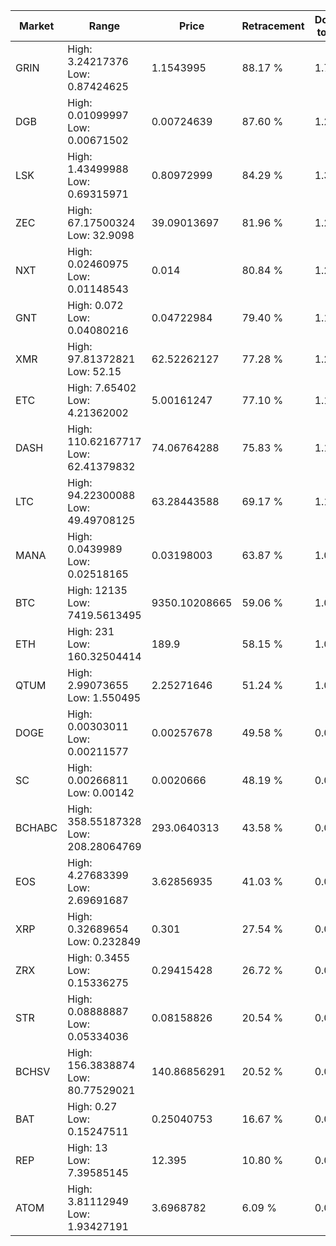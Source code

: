 | Market | Range | Price| Retracement | Doubles to 50% |
| --- | --- | --- | --- | --- |
| GRIN | High: 3.24217376<br />Low: 0.87424625 | 1.1543995 | 88.17 % | 1.78 |
| DGB | High: 0.01099997<br />Low: 0.00671502 | 0.00724639 | 87.60 % | 1.22 |
| LSK | High: 1.43499988<br />Low: 0.69315971 | 0.80972999 | 84.29 % | 1.31 |
| ZEC | High: 67.17500324<br />Low: 32.9098 | 39.09013697 | 81.96 % | 1.28 |
| NXT | High: 0.02460975<br />Low: 0.01148543 | 0.014 | 80.84 % | 1.29 |
| GNT | High: 0.072<br />Low: 0.04080216 | 0.04722984 | 79.40 % | 1.19 |
| XMR | High: 97.81372821<br />Low: 52.15 | 62.52262127 | 77.28 % | 1.20 |
| ETC | High: 7.65402<br />Low: 4.21362002 | 5.00161247 | 77.10 % | 1.19 |
| DASH | High: 110.62167717<br />Low: 62.41379832 | 74.06764288 | 75.83 % | 1.17 |
| LTC | High: 94.22300088<br />Low: 49.49708125 | 63.28443588 | 69.17 % | 1.14 |
| MANA | High: 0.0439989<br />Low: 0.02518165 | 0.03198003 | 63.87 % | 1.08 |
| BTC | High: 12135<br />Low: 7419.5613495 | 9350.10208665 | 59.06 % | 1.05 |
| ETH | High: 231<br />Low: 160.32504414 | 189.9 | 58.15 % | 1.03 |
| QTUM | High: 2.99073655<br />Low: 1.550495 | 2.25271646 | 51.24 % | 1.01 |
| DOGE | High: 0.00303011<br />Low: 0.00211577 | 0.00257678 | 49.58 % | 0.00 |
| SC | High: 0.00266811<br />Low: 0.00142 | 0.0020666 | 48.19 % | 0.00 |
| BCHABC | High: 358.55187328<br />Low: 208.28064769 | 293.0640313 | 43.58 % | 0.00 |
| EOS | High: 4.27683399<br />Low: 2.69691687 | 3.62856935 | 41.03 % | 0.00 |
| XRP | High: 0.32689654<br />Low: 0.232849 | 0.301 | 27.54 % | 0.00 |
| ZRX | High: 0.3455<br />Low: 0.15336275 | 0.29415428 | 26.72 % | 0.00 |
| STR | High: 0.08888887<br />Low: 0.05334036 | 0.08158826 | 20.54 % | 0.00 |
| BCHSV | High: 156.3838874<br />Low: 80.77529021 | 140.86856291 | 20.52 % | 0.00 |
| BAT | High: 0.27<br />Low: 0.15247511 | 0.25040753 | 16.67 % | 0.00 |
| REP | High: 13<br />Low: 7.39585145 | 12.395 | 10.80 % | 0.00 |
| ATOM | High: 3.81112949<br />Low: 1.93427191 | 3.6968782 | 6.09 % | 0.00 |
